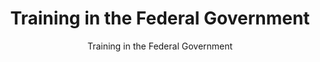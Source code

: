 ---
layout: resources-landing
title: "Training in the Federal Government"
subtitle: "Training in the Federal Government"
external_link: https://www.whitehouse.gov/wp-content/uploads/2020/09/M-20-34.pdf
filters: memorandum cfoc omb 2020
fiscal_year: 2020
---